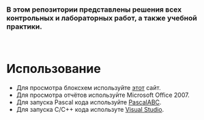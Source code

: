 ### В этом репозитории представлены решения всех контрольных и лабораторных работ, а также учебной практики.

<Br>

# Использование
- Для просмотра блоксхем используйте [этот](https://programforyou.ru/block-diagram-redactor) сайт.
- Для просмотра отчётов используйте Microsoft Office 2007.
- Для запуска Pascal кода используйте [PascalABC](https://pascalabc.net/).
- Для запуска C/C++ кода используте [Visual Studio](https://visualstudio.microsoft.com/).